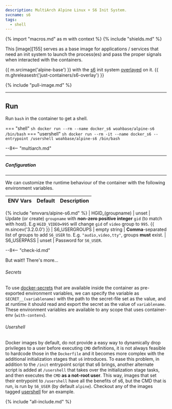 ```yaml
---
description: MultiArch Alpine Linux + S6 Init System.
svcname: s6
tags:
  - shell
---
```


{% import "macros.md" as m with context %}
{% include "shields.md" %}

This [image][155] serves as a base image for applications
/ services that need an init system to launch the process(es) and
pass the proper signals when interacted with the containers.

{{ m.srcimage('alpine-base') }} with the [s6][1] init system
[overlayed][2] on it. {{ m.ghreleasestr('just-containers/s6-overlay') }}

{% include "pull-image.md" %}

---
Run
---

Run `bash` in the container to get a shell.

=== "shell"
    ``` sh
    docker run --rm --name docker_s6 woahbase/alpine-s6 /bin/bash
    ```
=== "usershell"
    ``` sh
    docker run --rm -it --name docker_s6 --entrypoint /usershell woahbase/alpine-s6 /bin/bash
    ```

--8<-- "multiarch.md"

---
##### Configuration
---

We can customize the runtime behaviour of the container with the
following environment variables.

| ENV Vars           | Default       | Description
| :---               | :---          | :---
{% include "envvars/alpine-s6.md" %}
| HGID_(groupname)   | unset         | Update (or create) `groupname` with **non-zero positive integer** `gid` (to match with host). E.g `HGID_VIDEO=995` will change `gid` of `video` group to `995`. {{ m.sincev('3.2.0.0') }}
| S6_USERGROUPS      | empty string  | **Comma**-separated list of groups to add `S6_USER` to. E.g. `"audio,video,tty"`, groups **must** exist.
| S6_USERPASS        | unset         | Password for `S6_USER`.

--8<-- "check-id.md"

But wait!! There's more...

###### Secrets

To use [docker-secrets][3] that are available inside the container
as pre-exported environment variables, we can specify the variable
as `SECRET__(variablename)` with the path to the secret-file set
as the value, and at runtime it should read and export the secret
as the value of `variablename`. These environment variables are
available to any scope that uses container-env (`with-contenv`).

###### Usershell

Docker images by default, do not provide a easy way to dynamically
drop privileges to a user before executing `CMD` definitions, it
is not always feasible to hardcode those in the `Dockerfile` and
it becomes more complex with the additional initialization stages
that `s6` introduces. To ease this problem, in addition to the
`/init` entrypoint script that s6 brings, another alternate script
is added at `/usershell` that takes over the initialization stage
tasks, and then executes the `CMD` **as a not-root user**. This
way, images that set their entrypoint to `/usershell` have all the
benefits of s6, but the CMD that is run, is run by `S6_USER` (by
default `alpine`). Checkout any of the images tagged
[usershell][4] for an example.

[1]: https://skarnet.org/software/s6/
[2]: https://github.com/just-containers/s6-overlay
[3]: https://docs.docker.com/engine/reference/commandline/secret/
[4]: index.md#usershell
[5]: https://github.com/just-containers/s6-overlay/blob/master/MOVING-TO-V3.md
[6]: https://skarnet.org/software/s6-rc/s6-rc-compile.html
[7]: https://skarnet.org/software/s6/servicedir.html

{% include "all-include.md" %}
